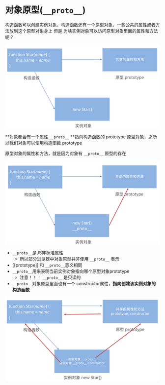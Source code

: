 # 对象原型(`__proto__`)
构造函数可以创建实例对象，构造函数还有一个原型对象，一些公共的属性或者方法放到这个原型对象身上
但是 为啥实例对象可以访问原型对象里面的属性和方法呢？

![1730374411200](assets/1730374411200.png)

**对象都会有一个属性 `__proto__` **指向构造函数的 prototype 原型对象，之所以我们对象可以使用构造函数 prototype  

原型对象的属性和方法，就是因为对象有 `__proto__` 原型的存在

![1730374466994](assets/1730374466994.png)

-   `__proto__`是JS非标准属性
    -   所以部分浏览器中对象原型并非使用  `__proto__` 表示
-   [[prototype]] 和 `__proto__`意义相同 
-   `__proto__`用来表明当前实例对象指向哪个原型对象prototype
    -   注意！！！  `__proto__` 是只读的
-    `__proto__`对象原型里面也有一个 constructor属性，**指向创建该实例对象的构造函数**

![1730376856183](assets/1730376856183.png)


